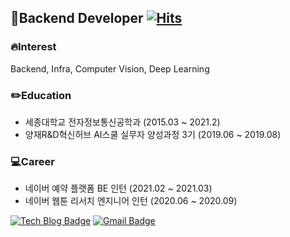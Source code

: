 ## :seedling:Backend Developer [![Hits](https://hits.seeyoufarm.com/api/count/incr/badge.svg?url=https%3A%2F%2Fgithub.com%2FJunHyeok96&count_bg=%2379C83D&title_bg=%23555555&icon=&icon_color=%23E7E7E7&title=hits&edge_flat=false)](https://hits.seeyoufarm.com)

### :fire:Interest

Backend, Infra, Computer Vision, Deep Learning

### :pencil2:Education
- 세종대학교 전자정보통신공학과 (2015.03 ~ 2021.2)
- 양재R&D혁신허브 AI스쿨 실무자 양성과정 3기 (2019.06 ~ 2019.08)

### :computer:Career
- 네이버 예약 플랫폼 BE 인턴 (2021.02 ~ 2021.03)
- 네이버 웹툰 리서치 엔지니어 인턴 (2020.06 ~ 2020.09)

[![Tech Blog Badge](http://img.shields.io/badge/-Tech%20blog-black?style=flat-square&logo=github&link=https://zzsza.github.io/)](https://jgrammer.tistory.com/)
[![Gmail Badge](https://img.shields.io/badge/Gmail-d14836?style=flat-square&logo=Gmail&logoColor=white&link=mailto:snugyun01@gmail.com)](mailto:gurwns5580@gmail.com)


